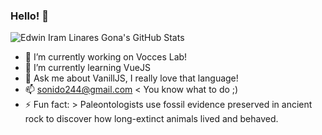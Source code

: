 ### Hello! 👋

![Edwin Iram Linares Gona's GitHub Stats](https://github-readme-stats.vercel.app/api?username=edlingao&&show_icons=true&title_color=EEC643&icon_color=E63462&text_color=BFD7EA&bg_color=0b3954)

- 🔭 I’m currently working on Vocces Lab!
- 🌱 I’m currently learning VueJS
- 💬 Ask me about VanillJS, I really love that language!
- 📫 sonido244@gmail.com < You know what to do ;)
- ⚡ Fun fact: > Paleontologists use fossil evidence preserved in ancient rock to discover how long-extinct animals lived and behaved. 

<!--
**edlingao/edlingao** is a ✨ _special_ ✨ repository because its `README.md` (this file) appears on your GitHub profile.

Here are some ideas to get you started:
-->
